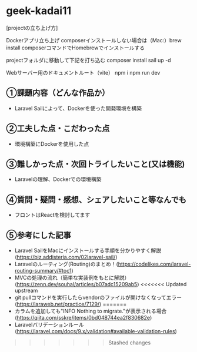 # geek-kadai11

[projectの立ち上げ方]

Dockerアプリ立ち上げ 
composerインストールしない場合は（Mac:）brew install composerコマンドでHomebrewでインストールする

projectフォルダに移動して下記を打ち込む
composer install
sail up -d

Webサーバー用のドキュメントルート（vite）
npm i
npm run dev

## ①課題内容（どんな作品か）

  - Laravel Sailによって、Dockerを使った開発環境を構築

## ②工夫した点・こだわった点

  - 環境構築にDockerを使用した点

## ③難しかった点・次回トライしたいこと(又は機能)

  - Laravelの理解、Dockerでの環境構築

## ④質問・疑問・感想、シェアしたいこと等なんでも

  - フロントはReactを検討してます

## ⑤参考にした記事

  - Laravel SailをMacにインストールする手順を分かりやすく解説 (https://biz.addisteria.com/02laravel-sail/)
  - Laravelのルーティング(Routing)のまとめ！(https://codelikes.com/laravel-routing-summary/#toc1)
  - MVCの処理の流れ（簡単な実装例をもとに解説）(https://zenn.dev/souhal/articles/b07adc15209ab5)
<<<<<<< Updated upstream
  - git pullコマンドを実行したらvendorのファイルが開けなくなってエラー(https://laraweb.net/practice/7129/)
=======
  - カラムを追加しても"INFO  Nothing to migrate."が表示される場合(https://qiita.com/sskre/items/0bd048744ea2f830682e)
  - Laravelバリデーションルール(https://laravel.com/docs/9.x/validation#available-validation-rules)
>>>>>>> Stashed changes
